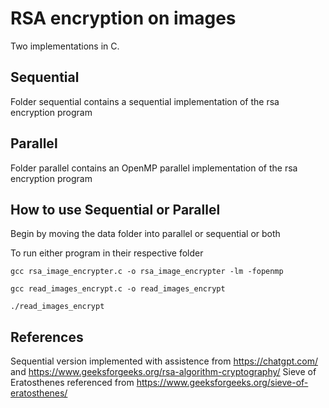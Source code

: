 # RSA encryption on images
Two implementations in C. 

## Sequential
Folder sequential contains a sequential implementation of the rsa encryption program

## Parallel
Folder parallel contains an OpenMP parallel implementation of the rsa encryption program

## How to use Sequential or Parallel
Begin by moving the data folder into parallel or sequential or both

To run either program in their respective folder
```
gcc rsa_image_encrypter.c -o rsa_image_encrypter -lm -fopenmp

gcc read_images_encrypt.c -o read_images_encrypt

./read_images_encrypt

```
## References
Sequential version implemented with assistence from https://chatgpt.com/ and https://www.geeksforgeeks.org/rsa-algorithm-cryptography/
Sieve of Eratosthenes referenced from https://www.geeksforgeeks.org/sieve-of-eratosthenes/

